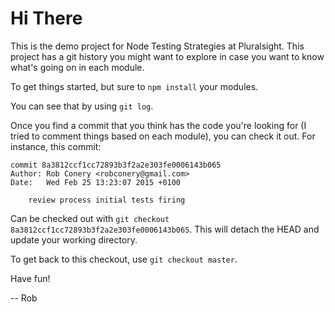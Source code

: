 # Hi There

This is the demo project for Node Testing Strategies at Pluralsight. This project has a git history you might want to explore in case you want to know what's going on in each module.

To get things started, but sure to `npm install` your modules.

You can see that by using `git log`.

Once you find a commit that you think has the code you're looking for (I tried to comment things based on each module), you can check it out. For instance, this commit:

```
commit 8a3812ccf1cc72893b3f2a2e303fe0006143b065
Author: Rob Conery <robconery@gmail.com>
Date:   Wed Feb 25 13:23:07 2015 +0100

    review process initial tests firing
```

Can be checked out with `git checkout 8a3812ccf1cc72893b3f2a2e303fe0006143b065`. This will detach the HEAD and update your working directory.

To get back to this checkout, use `git checkout master`.

Have fun!

-- Rob